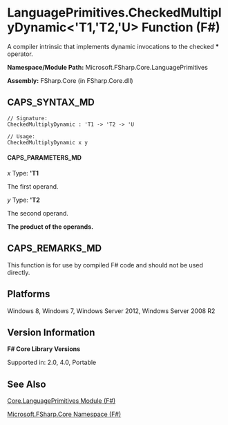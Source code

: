 # LanguagePrimitives.CheckedMultiplyDynamic<'T1,'T2,'U> Function (F#)

A compiler intrinsic that implements dynamic invocations to the checked **&#42;** operator.

**Namespace/Module Path:** Microsoft.FSharp.Core.LanguagePrimitives

**Assembly:** FSharp.Core (in FSharp.Core.dll)


## CAPS_SYNTAX_MD

```
// Signature:
CheckedMultiplyDynamic : 'T1 -> 'T2 -> 'U

// Usage:
CheckedMultiplyDynamic x y
```

#### CAPS_PARAMETERS_MD
*x*
Type: **'T1**


The first operand.


*y*
Type: **'T2**


The second operand.



**The product of the operands.**
## CAPS_REMARKS_MD
This function is for use by compiled F# code and should not be used directly.


## Platforms
Windows 8, Windows 7, Windows Server 2012, Windows Server 2008 R2


## Version Information
**F# Core Library Versions**

Supported in: 2.0, 4.0, Portable




## See Also
[Core.LanguagePrimitives Module &#40;F&#35;&#41;](Core.LanguagePrimitives+Module+%28F%23%29.md)

[Microsoft.FSharp.Core Namespace &#40;F&#35;&#41;](Microsoft.FSharp.Core+Namespace+%28F%23%29.md)

